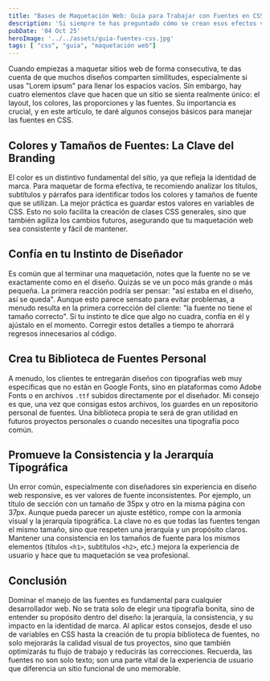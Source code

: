 ```yaml
---
title: "Bases de Maquetación Web: Guía para Trabajar con Fuentes en CSS 🚀"
description: 'Si siempre te has preguntado cómo se crean esos efectos visuales increíbles, estás en el lugar correcto. En este artículo, exploraremos las dos formas principales de hacer animaciones con CSS: las transiciones y los keyframes.'
pubDate: '04 Oct 25'
heroImage: '../../assets/guia-fuentes-css.jpg'
tags: [ "css", "guia", "maquetación web"]
---
```

Cuando empiezas a maquetar sitios web de forma consecutiva, te das cuenta de que muchos diseños comparten similitudes, especialmente si usas "Lorem ipsum" para llenar los espacios vacíos. Sin embargo, hay cuatro elementos clave que hacen que un sitio se sienta realmente único: el layout, los colores, las proporciones y las fuentes. Su importancia es crucial, y en este artículo, te daré algunos consejos básicos para manejar las fuentes en CSS.

## Colores y Tamaños de Fuentes: La Clave del Branding

El color es un distintivo fundamental del sitio, ya que refleja la identidad de marca. Para maquetar de forma efectiva, te recomiendo analizar los títulos, subtítulos y párrafos para identificar todos los colores y tamaños de fuente que se utilizan. La mejor práctica es guardar estos valores en variables de CSS. Esto no solo facilita la creación de clases CSS generales, sino que también agiliza los cambios futuros, asegurando que tu maquetación web sea consistente y fácil de mantener.

## Confía en tu Instinto de Diseñador

Es común que al terminar una maquetación, notes que la fuente no se ve exactamente como en el diseño. Quizás se ve un poco más grande o más pequeña. La primera reacción podría ser pensar: "así estaba en el diseño, así se queda". Aunque esto parece sensato para evitar problemas, a menudo resulta en la primera corrección del cliente: "la fuente no tiene el tamaño correcto". Si tu instinto te dice que algo no cuadra, confía en él y ajústalo en el momento. Corregir estos detalles a tiempo te ahorrará regresos innecesarios al código.

## Crea tu Biblioteca de Fuentes Personal

A menudo, los clientes te entregarán diseños con tipografías web muy específicas que no están en Google Fonts, sino en plataformas como Adobe Fonts o en archivos `.ttf` subidos directamente por el diseñador. Mi consejo es que, una vez que consigas estos archivos, los guardes en un repositorio personal de fuentes. Una biblioteca propia te será de gran utilidad en futuros proyectos personales o cuando necesites una tipografía poco común.

## Promueve la Consistencia y la Jerarquía Tipográfica

Un error común, especialmente con diseñadores sin experiencia en diseño web responsive, es ver valores de fuente inconsistentes. Por ejemplo, un título de sección con un tamaño de 35px y otro en la misma página con 37px. Aunque pueda parecer un ajuste estético, rompe con la armonía visual y la jerarquía tipográfica. La clave no es que todas las fuentes tengan el mismo tamaño, sino que respeten una jerarquía y un propósito claros. Mantener una consistencia en los tamaños de fuente para los mismos elementos (títulos `<h1>`, subtítulos `<h2>`, etc.) mejora la experiencia de usuario y hace que tu maquetación se vea profesional.

## Conclusión

Dominar el manejo de las fuentes es fundamental para cualquier desarrollador web. No se trata solo de elegir una tipografía bonita, sino de entender su propósito dentro del diseño: la jerarquía, la consistencia, y su impacto en la identidad de marca. Al aplicar estos consejos, desde el uso de variables en CSS hasta la creación de tu propia biblioteca de fuentes, no solo mejorarás la calidad visual de tus proyectos, sino que también optimizarás tu flujo de trabajo y reducirás las correcciones. Recuerda, las fuentes no son solo texto; son una parte vital de la experiencia de usuario que diferencia un sitio funcional de uno memorable.
